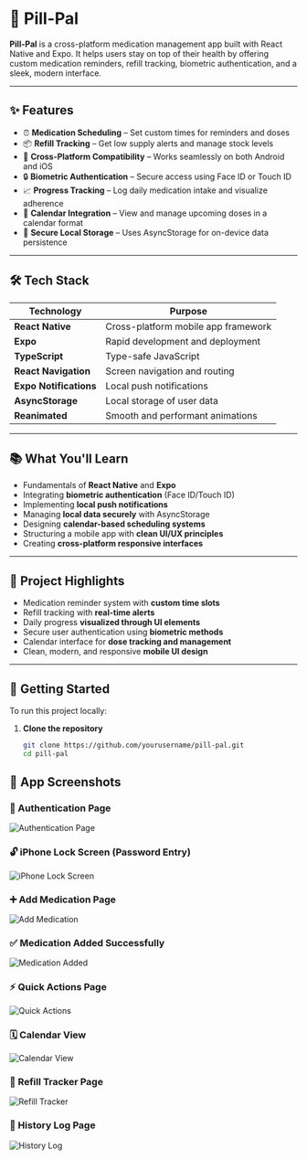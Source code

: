 # 💊 Pill-Pal

**Pill-Pal** is a cross-platform medication management app built with React Native and Expo. It helps users stay on top of their health by offering custom medication reminders, refill tracking, biometric authentication, and a sleek, modern interface.

---

## ✨ Features

- ⏰ **Medication Scheduling** – Set custom times for reminders and doses  
- 📦 **Refill Tracking** – Get low supply alerts and manage stock levels  
- 📲 **Cross-Platform Compatibility** – Works seamlessly on both Android and iOS  
- 🔒 **Biometric Authentication** – Secure access using Face ID or Touch ID  
- 📈 **Progress Tracking** – Log daily medication intake and visualize adherence  
- 📅 **Calendar Integration** – View and manage upcoming doses in a calendar format  
- 🔐 **Secure Local Storage** – Uses AsyncStorage for on-device data persistence  

---

## 🛠️ Tech Stack

| Technology             | Purpose                                |
|------------------------|----------------------------------------|
| **React Native**       | Cross-platform mobile app framework    |
| **Expo**               | Rapid development and deployment       |
| **TypeScript**         | Type-safe JavaScript                   |
| **React Navigation**   | Screen navigation and routing          |
| **Expo Notifications** | Local push notifications               |
| **AsyncStorage**       | Local storage of user data             |
| **Reanimated**         | Smooth and performant animations       |

---

## 📚 What You'll Learn

- Fundamentals of **React Native** and **Expo**
- Integrating **biometric authentication** (Face ID/Touch ID)
- Implementing **local push notifications**
- Managing **local data securely** with AsyncStorage
- Designing **calendar-based scheduling systems**
- Structuring a mobile app with **clean UI/UX principles**
- Creating **cross-platform responsive interfaces**

---

## 🧪 Project Highlights

- Medication reminder system with **custom time slots**
- Refill tracking with **real-time alerts**
- Daily progress **visualized through UI elements**
- Secure user authentication using **biometric methods**
- Calendar interface for **dose tracking and management**
- Clean, modern, and responsive **mobile UI design**

---

## 🚀 Getting Started

To run this project locally:

1. **Clone the repository**
   ```bash
   git clone https://github.com/yourusername/pill-pal.git
   cd pill-pal


## 📸 App Screenshots

### 🔐 Authentication Page  
![Authentication Page](assets/screenshots/authentication-page.png)

### 🔓 iPhone Lock Screen (Password Entry)  
![iPhone Lock Screen](assets/screenshots/iphone-lock-screen.png)

### ➕ Add Medication Page  
![Add Medication](assets/screenshots/add-medication.png)

### ✅ Medication Added Successfully  
![Medication Added](assets/screenshots/medication-added.png)

### ⚡ Quick Actions Page  
![Quick Actions](assets/screenshots/quick-actions.png)

### 🗓️ Calendar View  
![Calendar View](assets/screenshots/calendar.png)

### 💊 Refill Tracker Page  
![Refill Tracker](assets/screenshots/refill-tracker.png)

### 📜 History Log Page  
![History Log](assets/screenshots/history-log.png)
